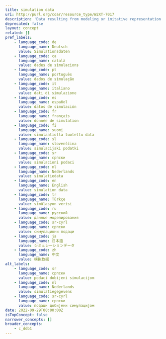 ```yaml
---
title: simulation data
uri: http://purl.org/coar/resource_type/W2XT-7017
description: 'Data resulting from modeling or imitative representation of real-world processes, events, or systems, often using computer programs. For example, a program modeling household consumption responses to indirect tax changes; or a dataset on hypothetical patients and their drug exposure, background conditions, and known adverse events. [Source: Adapted from https://ddialliance.org/Specification/DDI-CV/ModeOfCollection_3.0.html]'
deprecated: false
layout: concept
related: []
pref_labels:
    - language_code: de
      language_name: Deutsch
      value: Simulationsdaten
    - language_code: ca
      language_name: català
      value: dades de simulacions
    - language_code: pt
      language_name: português
      value: dados de simulação
    - language_code: it
      language_name: italiano
      value: dati di simulazione
    - language_code: es
      language_name: español
      value: datos de simulación
    - language_code: fr
      language_name: français
      value: donnée de simulation
    - language_code: fi
      language_name: suomi
      value: simulaatiolla tuotettu data
    - language_code: sl
      language_name: slovenščina
      value: simulacijski podatki
    - language_code: sr
      language_name: српски
      value: simulacioni podaci
    - language_code: nl
      language_name: Nederlands
      value: simulatiedata
    - language_code: en
      language_name: English
      value: simulation data
    - language_code: tr
      language_name: Türkçe
      value: simülasyon verisi
    - language_code: ru
      language_name: русский
      value: данные моделирования
    - language_code: sr-cyrl
      language_name: српски
      value: симулациони подаци
    - language_code: ja
      language_name: 日本語
      value: シミュレーションデータ
    - language_code: zh
      language_name: 中文
      value: 模拟数据
alt_labels:
    - language_code: sr
      language_name: српски
      value: podaci dobijeni simulacijom
    - language_code: nl
      language_name: Nederlands
      value: simulatiegegevens
    - language_code: sr-cyrl
      language_name: српски
      value: подаци добијени симулацијом
date: 2022-09-29T00:00:00Z
isTopConcept: false
narrower_concepts: []
broader_concepts:
    - c_ddb1
---
```


